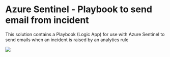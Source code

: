 # Azure Sentinel - Playbook to send email from incident

This solution contains a Playbook (Logic App) for use with Azure Sentinel to send emails when an incident is raised by an analytics rule

<p><a href="https://azuredeploy.net/?repository=https://github.com/vanessabruwer/scripties/blob/master/Sentinel%20-%20Send%20Email/" target="_blank">
    <img src="http://azuredeploy.net/deploybutton.png"/>
</a></p>